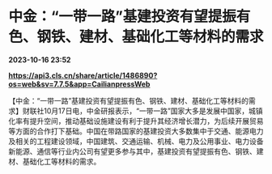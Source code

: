# 中金：“一带一路”基建投资有望提振有色、钢铁、建材、基础化工等材料的需求

**2023-10-16 23:52**

**https://api3.cls.cn/share/article/1486890?os=web&sv=7.7.5&app=CailianpressWeb**

【中金：“一带一路”基建投资有望提振有色、钢铁、建材、基础化工等材料的需求】财联社10月17日电，中金研报表示，“一带一路”国家大多是发展中国家，城镇化率有提升空间，推动基础设施建设有利于提升其经济增长潜力，为后续开展贸易等方面的合作打下基础。中国在带路国家的基建投资大多数集中于交通、能源电力及相关的工程建设领域，中国建筑、交通运输、机械、电力及公用事业、电力设备新能源、通信等行业内公司有望更多参与其中，基建投资有望提振有色、钢铁、建材、基础化工等材料的需求。
